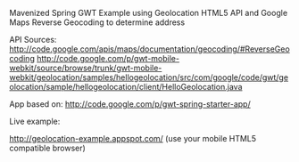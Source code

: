 Mavenized Spring GWT Example using Geolocation HTML5 API and Google Maps Reverse Geocoding to determine address

API Sources:
http://code.google.com/apis/maps/documentation/geocoding/#ReverseGeocoding
http://code.google.com/p/gwt-mobile-webkit/source/browse/trunk/gwt-mobile-webkit/geolocation/samples/hellogeolocation/src/com/google/code/gwt/geolocation/sample/hellogeolocation/client/HelloGeolocation.java

App based on:
http://code.google.com/p/gwt-spring-starter-app/

Live example:

http://geolocation-example.appspot.com/ (use your mobile HTML5 compatible browser)